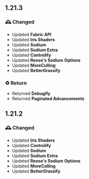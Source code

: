 ## 1.21.3

### 🕰️ Changed
- Updated **Fabric API**
- Updated **Iris Shaders**
- Updated **Sodium**
- Updated **Sodium Extra**
- Updated **Controlify**
- Updated **Reese's Sodium Options**
- Updated **MoreCulling**
- Updated **BetterGrassify**
  
### ♻️ Return
- Returned **Debugify**
- Returned **Paginated Advancements**

## 1.21.2

### 🕰️ Changed
- Updated **Iris Shaders**
- Updated **Controlify**
- Updated **Sodium**
- Updated **Sodium Extra**
- Updated **Reese's Sodium Options**
- Updated **MoreCulling**
- Updated **BetterGrassify**
